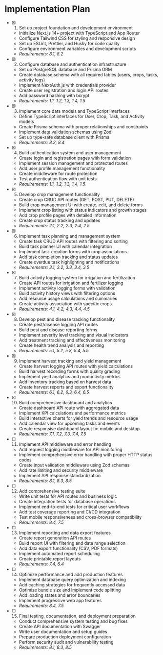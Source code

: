 # Implementation Plan

- [x] 1. Set up project foundation and development environment
  - Initialize Next.js 14+ project with TypeScript and App Router
  - Configure Tailwind CSS for styling and responsive design
  - Set up ESLint, Prettier, and Husky for code quality
  - Configure environment variables and development scripts
  - _Requirements: 8.1, 8.2_

- [x] 2. Configure database and authentication infrastructure
  - Set up PostgreSQL database and Prisma ORM
  - Create database schema with all required tables (users, crops, tasks, activity logs)
  - Implement NextAuth.js with credentials provider
  - Create user registration and login API routes
  - Add password hashing with bcrypt
  - _Requirements: 1.1, 1.2, 1.3, 1.4, 1.5_

- [x] 3. Implement core data models and TypeScript interfaces
  - Define TypeScript interfaces for User, Crop, Task, and Activity models
  - Create Prisma schema with proper relationships and constraints
  - Implement data validation schemas using Zod
  - Set up type-safe database client with Prisma
  - _Requirements: 8.2, 8.4_

- [x] 4. Build authentication system and user management
  - Create login and registration pages with form validation
  - Implement session management and protected routes
  - Add user profile management functionality
  - Create middleware for route protection
  - Test authentication flow with unit tests
  - _Requirements: 1.1, 1.2, 1.3, 1.4, 1.5_

- [x] 5. Develop crop management functionality
  - Create crop CRUD API routes (GET, POST, PUT, DELETE)
  - Build crop management UI with create, edit, and delete forms
  - Implement crop listing with status indicators and growth stages
  - Add crop profile pages with detailed information
  - Create crop status tracking and updates
  - _Requirements: 2.1, 2.2, 2.3, 2.4, 2.5_

- [x] 6. Implement task planning and management system
  - Create task CRUD API routes with filtering and sorting
  - Build task planner UI with calendar integration
  - Implement task creation forms with crop associations
  - Add task completion tracking and status updates
  - Create overdue task highlighting and notifications
  - _Requirements: 3.1, 3.2, 3.3, 3.4, 3.5_

- [x] 7. Build activity logging system for irrigation and fertilization
  - Create API routes for irrigation and fertilizer logging
  - Implement activity logging forms with validation
  - Build activity history views with filtering options
  - Add resource usage calculations and summaries
  - Create activity association with specific crops
  - _Requirements: 4.1, 4.2, 4.3, 4.4, 4.5_

- [x] 8. Develop pest and disease tracking functionality
  - Create pest/disease logging API routes
  - Build pest and disease reporting forms
  - Implement severity level tracking and visual indicators
  - Add treatment tracking and effectiveness monitoring
  - Create health trend analysis and reporting
  - _Requirements: 5.1, 5.2, 5.3, 5.4, 5.5_

- [x] 9. Implement harvest tracking and yield management
  - Create harvest logging API routes with yield calculations
  - Build harvest recording forms with quality grading
  - Implement yield analytics and productivity metrics
  - Add inventory tracking based on harvest data
  - Create harvest reports and export functionality
  - _Requirements: 6.1, 6.2, 6.3, 6.4, 6.5_

- [x] 10. Build comprehensive dashboard and analytics
  - Create dashboard API route with aggregated data
  - Implement KPI calculations and performance metrics
  - Build interactive charts for yield trends and resource usage
  - Add calendar view for upcoming tasks and events
  - Create responsive dashboard layout for mobile and desktop
  - _Requirements: 7.1, 7.2, 7.3, 7.4, 7.5_

- [ ] 11. Implement API middleware and error handling
  - Add request logging middleware for API monitoring
  - Implement comprehensive error handling with proper HTTP status codes
  - Create input validation middleware using Zod schemas
  - Add rate limiting and security middleware
  - Implement API response standardization
  - _Requirements: 8.1, 8.3, 8.5_

- [ ] 12. Add comprehensive testing suite
  - Write unit tests for API routes and business logic
  - Create integration tests for database operations
  - Implement end-to-end tests for critical user workflows
  - Add test coverage reporting and CI/CD integration
  - Test mobile responsiveness and cross-browser compatibility
  - _Requirements: 8.4, 7.5_

- [ ] 13. Implement reporting and data export features
  - Create report generation API routes
  - Build report UI with filtering and date range selection
  - Add data export functionality (CSV, PDF formats)
  - Implement automated report scheduling
  - Create printable report layouts
  - _Requirements: 7.4, 6.4_

- [ ] 14. Optimize performance and add production features
  - Implement database query optimization and indexing
  - Add caching strategies for frequently accessed data
  - Optimize bundle size and implement code splitting
  - Add loading states and error boundaries
  - Implement progressive web app features
  - _Requirements: 8.4, 7.5_

- [ ] 15. Final testing, documentation, and deployment preparation
  - Conduct comprehensive system testing and bug fixes
  - Create API documentation with Swagger
  - Write user documentation and setup guides
  - Prepare production deployment configuration
  - Perform security audit and vulnerability testing
  - _Requirements: 8.1, 8.3, 8.5_

